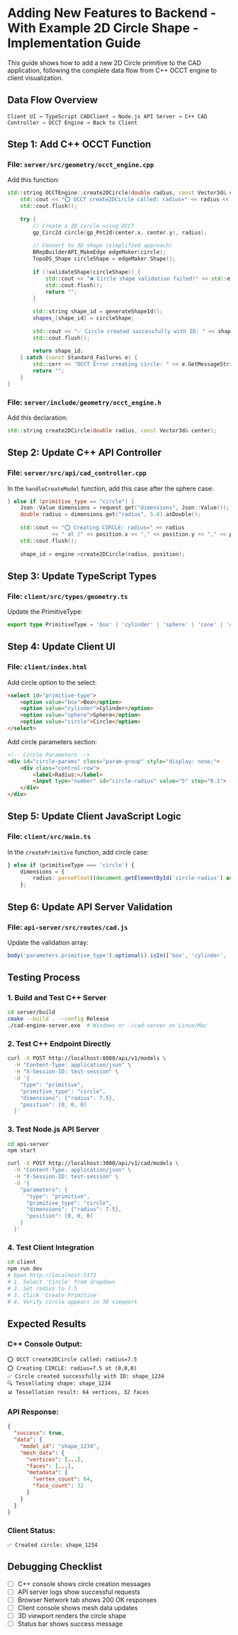 # Adding New Features to Backend - With Example 2D Circle Shape - Implementation Guide

This guide shows how to add a new 2D Circle primitive to the CAD application, following the complete data flow from C++ OCCT engine to client visualization.

## Data Flow Overview
```
Client UI → TypeScript CADClient → Node.js API Server → C++ CAD Controller → OCCT Engine → Back to Client
```

## Step 1: Add C++ OCCT Function

### File: `server/src/geometry/occt_engine.cpp`
Add this function:

```cpp
std::string OCCTEngine::create2DCircle(double radius, const Vector3d& center) {
    std::cout << "⭕ OCCT create2DCircle called: radius=" << radius << std::endl;
    std::cout.flush();
    
    try {
        // Create a 2D circle using OCCT
        gp_Circ2d circle(gp_Pnt2d(center.x, center.y), radius);
        
        // Convert to 3D shape (simplified approach)
        BRepBuilderAPI_MakeEdge edgeMaker(circle);
        TopoDS_Shape circleShape = edgeMaker.Shape();
        
        if (!validateShape(circleShape)) {
            std::cout << "❌ Circle shape validation failed!" << std::endl;
            std::cout.flush();
            return "";
        }
        
        std::string shape_id = generateShapeId();
        shapes_[shape_id] = circleShape;
        
        std::cout << "✅ Circle created successfully with ID: " << shape_id << std::endl;
        std::cout.flush();
        
        return shape_id;
    } catch (const Standard_Failure& e) {
        std::cerr << "OCCT Error creating circle: " << e.GetMessageString() << std::endl;
        return "";
    }
}
```

### File: `server/include/geometry/occt_engine.h`
Add this declaration:

```cpp
std::string create2DCircle(double radius, const Vector3d& center);
```

## Step 2: Update C++ API Controller

### File: `server/src/api/cad_controller.cpp`
In the `handleCreateModel` function, add this case after the sphere case:

```cpp
} else if (primitive_type == "circle") {
    Json::Value dimensions = request.get("dimensions", Json::Value());
    double radius = dimensions.get("radius", 5.0).asDouble();
    
    std::cout << "⭕ Creating CIRCLE: radius=" << radius 
              << " at (" << position.x << "," << position.y << "," << position.z << ")" << std::endl;
    std::cout.flush();
    
    shape_id = engine->create2DCircle(radius, position);
```

## Step 3: Update TypeScript Types

### File: `client/src/types/geometry.ts`
Update the PrimitiveType:

```typescript
export type PrimitiveType = 'box' | 'cylinder' | 'sphere' | 'cone' | 'circle';
```

## Step 4: Update Client UI

### File: `client/index.html`
Add circle option to the select:

```html
<select id="primitive-type">
    <option value="box">Box</option>
    <option value="cylinder">Cylinder</option>
    <option value="sphere">Sphere</option>
    <option value="circle">Circle</option>
</select>
```

Add circle parameters section:

```html
<!-- Circle Parameters -->
<div id="circle-params" class="param-group" style="display: none;">
    <div class="control-row">
        <label>Radius:</label>
        <input type="number" id="circle-radius" value="5" step="0.1">
    </div>
</div>
```

## Step 5: Update Client JavaScript Logic

### File: `client/src/main.ts`
In the `createPrimitive` function, add circle case:

```typescript
} else if (primitiveType === 'circle') {
    dimensions = {
        radius: parseFloat((document.getElementById('circle-radius') as HTMLInputElement).value)
    };
```

## Step 6: Update API Server Validation

### File: `api-server/src/routes/cad.js`
Update the validation array:

```javascript
body('parameters.primitive_type').optional().isIn(['box', 'cylinder', 'sphere', 'cone', 'circle']).withMessage('Invalid primitive type'),
```

## Testing Process

### 1. Build and Test C++ Server
```bash
cd server/build
cmake --build . --config Release
./cad-engine-server.exe  # Windows or ./cad-server on Linux/Mac
```

### 2. Test C++ Endpoint Directly
```bash
curl -X POST http://localhost:8080/api/v1/models \
  -H "Content-Type: application/json" \
  -H "X-Session-ID: test-session" \
  -d '{
    "type": "primitive",
    "primitive_type": "circle",
    "dimensions": {"radius": 7.5},
    "position": [0, 0, 0]
  }'
```

### 3. Test Node.js API Server
```bash
cd api-server
npm start

curl -X POST http://localhost:3000/api/v1/cad/models \
  -H "Content-Type: application/json" \
  -H "X-Session-ID: test-session" \
  -d '{
    "parameters": {
      "type": "primitive",
      "primitive_type": "circle",
      "dimensions": {"radius": 7.5},
      "position": [0, 0, 0]
    }
  }'
```

### 4. Test Client Integration
```bash
cd client
npm run dev
# Open http://localhost:5173
# 1. Select 'Circle' from dropdown
# 2. Set radius to 7.5
# 3. Click 'Create Primitive'
# 4. Verify circle appears in 3D viewport
```

## Expected Results

### C++ Console Output:
```
⭕ OCCT create2DCircle called: radius=7.5
⭕ Creating CIRCLE: radius=7.5 at (0,0,0)
✅ Circle created successfully with ID: shape_1234
🔍 Tessellating shape: shape_1234
📊 Tessellation result: 64 vertices, 32 faces
```

### API Response:
```json
{
  "success": true,
  "data": {
    "model_id": "shape_1234",
    "mesh_data": {
      "vertices": [...],
      "faces": [...],
      "metadata": {
        "vertex_count": 64,
        "face_count": 32
      }
    }
  }
}
```

### Client Status:
```
✅ Created circle: shape_1234
```

## Debugging Checklist

- [ ] C++ console shows circle creation messages
- [ ] API server logs show successful requests
- [ ] Browser Network tab shows 200 OK responses
- [ ] Client console shows mesh data updates
- [ ] 3D viewport renders the circle shape
- [ ] Status bar shows success message 